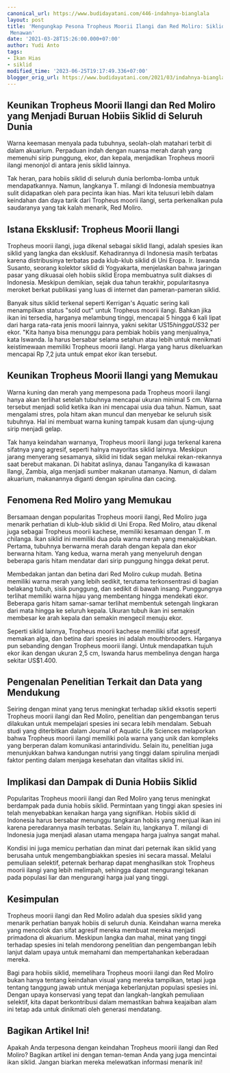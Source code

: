 ```yaml
---
canonical_url: https://www.budidayatani.com/446-indahnya-bianglala
layout: post
title: 'Mengungkap Pesona Tropheus Moorii Ilangi dan Red Moliro: Siklid Eksotis dan
 Menawan'
date: '2021-03-28T15:26:00.000+07:00'
author: Yudi Anto
tags:
- Ikan Hias
- siklid
modified_time: '2023-06-25T19:17:49.336+07:00'
blogger_orig_url: https://www.budidayatani.com/2021/03/indahnya-bianglala-saktinya-penolak-bala.html
---
```


## Keunikan Tropheus Moorii Ilangi dan Red Moliro yang Menjadi Buruan Hobiis Siklid di Seluruh Dunia

Warna keemasan menyala pada tubuhnya, seolah-olah matahari terbit di dalam akuarium. Perpaduan indah dengan nuansa merah darah yang memenuhi sirip punggung, ekor, dan kepala, menjadikan Tropheus moorii ilangi menonjol di antara jenis siklid lainnya. 

Tak heran, para hobiis siklid di seluruh dunia berlomba-lomba untuk mendapatkannya. Namun, langkanya T. milangi di Indonesia membuatnya sulit didapatkan oleh para pecinta ikan hias. Mari kita telusuri lebih dalam keindahan dan daya tarik dari Tropheus moorii ilangi, serta perkenalkan pula saudaranya yang tak kalah menarik, Red Moliro.

## Istana Eksklusif: Tropheus Moorii Ilangi

Tropheus moorii ilangi, juga dikenal sebagai siklid Ilangi, adalah spesies ikan siklid yang langka dan eksklusif. Kehadirannya di Indonesia masih terbatas karena distribusinya terbatas pada klub-klub siklid di Uni Eropa. Ir. Iswanda Susanto, seorang kolektor siklid di Yogyakarta, menjelaskan bahwa jaringan pasar yang dikuasai oleh hobiis siklid Eropa membuatnya sulit diakses di Indonesia. Meskipun demikian, sejak dua tahun terakhir, popularitasnya meroket berkat publikasi yang luas di internet dan pameran-pameran siklid.

Banyak situs siklid terkenal seperti Kerrigan's Aquatic sering kali menampilkan status "sold out" untuk Tropheus moorii ilangi. Bahkan jika ikan ini tersedia, harganya melambung tinggi, mencapai 5 hingga 6 kali lipat dari harga rata-rata jenis moorii lainnya, yakni sekitar US$15 hingga US$32 per ekor. "Kita hanya bisa menunggu para pembiak hobiis yang menjualnya," kata Iswanda. Ia harus bersabar selama setahun atau lebih untuk menikmati keistimewaan memiliki Tropheus moorii ilangi. Harga yang harus dikeluarkan mencapai Rp 7,2 juta untuk empat ekor ikan tersebut.

## Keunikan Tropheus Moorii Ilangi yang Memukau

Warna kuning dan merah yang mempesona pada Tropheus moorii ilangi hanya akan terlihat setelah tubuhnya mencapai ukuran minimal 5 cm. Warna tersebut menjadi solid ketika ikan ini mencapai usia dua tahun. Namun, saat mengalami stres, pola hitam akan muncul dan menyebar ke seluruh sisik tubuhnya. Hal ini membuat warna kuning tampak kusam dan ujung-ujung sirip menjadi gelap.

Tak hanya keindahan warnanya, Tropheus moorii ilangi juga terkenal karena sifatnya yang agresif, seperti halnya mayoritas siklid lainnya. Meskipun jarang menyerang sesamanya, siklid ini tidak segan melukai rekan-rekannya saat berebut makanan. Di habitat aslinya, danau Tanganyika di kawasan Ilangi, Zambia, alga menjadi sumber makanan utamanya. Namun, di dalam akuarium, makanannya diganti dengan spirulina dan cacing.

## Fenomena Red Moliro yang Memukau

Bersamaan dengan popularitas Tropheus moorii ilangi, Red Moliro juga menarik perhatian di klub-klub siklid di Uni Eropa. Red Moliro, atau dikenal juga sebagai Tropheus moorii kachese, memiliki kesamaan dengan T. m chilanga. Ikan siklid ini memiliki dua pola warna merah yang menakjubkan. Pertama, tubuhnya berwarna merah darah dengan kepala dan ekor berwarna hitam. Yang kedua, warna merah yang menyeluruh dengan beberapa garis hitam mendatar dari sirip punggung hingga dekat perut.

Membedakan jantan dan betina dari Red Moliro cukup mudah. Betina memiliki warna merah yang lebih sedikit, terutama terkonsentrasi di bagian belakang tubuh, sisik punggung, dan sedikit di bawah insang. Punggungnya terlihat memiliki warna hijau yang membentang hingga mendekati ekor. Beberapa garis hitam samar-samar terlihat membentuk setengah lingkaran dari mata hingga ke seluruh kepala. Ukuran tubuh ikan ini semakin membesar ke arah kepala dan semakin mengecil menuju ekor.

Seperti siklid lainnya, Tropheus moorii kachese memiliki sifat agresif, memakan alga, dan betina dari spesies ini adalah mouthbrooders. Harganya pun sebanding dengan Tropheus moorii ilangi. Untuk mendapatkan tujuh ekor ikan dengan ukuran 2,5 cm, Iswanda harus membelinya dengan harga sekitar US$1.400.

## Pengenalan Penelitian Terkait dan Data yang Mendukung

Seiring dengan minat yang terus meningkat terhadap siklid eksotis seperti Tropheus moorii ilangi dan Red Moliro, penelitian dan pengembangan terus dilakukan untuk mempelajari spesies ini secara lebih mendalam. Sebuah studi yang diterbitkan dalam Journal of Aquatic Life Sciences melaporkan bahwa Tropheus moorii ilangi memiliki pola warna yang unik dan kompleks yang berperan dalam komunikasi antarindividu. Selain itu, penelitian juga menunjukkan bahwa kandungan nutrisi yang tinggi dalam spirulina menjadi faktor penting dalam menjaga kesehatan dan vitalitas siklid ini.

## Implikasi dan Dampak di Dunia Hobiis Siklid

Popularitas Tropheus moorii ilangi dan Red Moliro yang terus meningkat berdampak pada dunia hobiis siklid. Permintaan yang tinggi akan spesies ini telah menyebabkan kenaikan harga yang signifikan. Hobiis siklid di Indonesia harus bersabar menunggu tangkaran hobiis yang menjual ikan ini karena peredarannya masih terbatas. Selain itu, langkanya T. milangi di Indonesia juga menjadi alasan utama mengapa harga jualnya sangat mahal.

Kondisi ini juga memicu perhatian dan minat dari peternak ikan siklid yang berusaha untuk mengembangbiakkan spesies ini secara massal. Melalui pemuliaan selektif, peternak berharap dapat menghasilkan stok Tropheus moorii ilangi yang lebih melimpah, sehingga dapat mengurangi tekanan pada populasi liar dan mengurangi harga jual yang tinggi.

## Kesimpulan

Tropheus moorii ilangi dan Red Moliro adalah dua spesies siklid yang menarik perhatian banyak hobiis di seluruh dunia. Keindahan warna mereka yang mencolok dan sifat agresif mereka membuat mereka menjadi primadona di akuarium. Meskipun langka dan mahal, minat yang tinggi terhadap spesies ini telah mendorong penelitian dan pengembangan lebih lanjut dalam upaya untuk memahami dan mempertahankan keberadaan mereka.

Bagi para hobiis siklid, memelihara Tropheus moorii ilangi dan Red Moliro bukan hanya tentang keindahan visual yang mereka tampilkan, tetapi juga tentang tanggung jawab untuk menjaga keberlanjutan populasi spesies ini. Dengan upaya konservasi yang tepat dan langkah-langkah pemuliaan selektif, kita dapat berkontribusi dalam memastikan bahwa keajaiban alam ini tetap ada untuk dinikmati oleh generasi mendatang.

## Bagikan Artikel Ini!

Apakah Anda terpesona dengan keindahan Tropheus moorii ilangi dan Red Moliro? Bagikan artikel ini dengan teman-teman Anda yang juga mencintai ikan siklid. Jangan biarkan mereka melewatkan informasi menarik ini!

